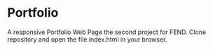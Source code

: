 # Portfolio
A responsive Portfolio Web Page the second project for FEND.
Clone repository and open the file index.html in your browser.
